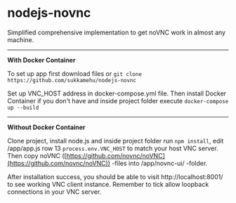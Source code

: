 # nodejs-novnc
Simplified comprehensive implementation to get noVNC work in almost any machine.


***********************
**With Docker Container**

To set up app first download files or `git clone https://github.com/sukkamehu/nodejs-novnc`


Set up VNC_HOST address in docker-compose.yml file. Then install Docker Container if you don't have and inside project folder execute `docker-compose up --build`


***********************
**Without Docker Container**

Clone project, install node.js and inside project folder run `npm install`, edit /app/app.js row 13  `process.env.VNC_HOST` to match your host VNC server. Then copy noVNC ([https://github.com/novnc/noVNC](https://github.com/novnc/noVNC)) -files into /app/novnc-ui/ -folder.


After installation success, you should be able to visit http://localhost:8001/ to see working VNC client instance. Remember to tick allow loopback connections in your VNC server.

